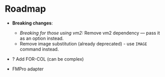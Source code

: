# Roadmap

* **Breaking changes**:
  * *Breaking for those using vm2:* Remove vm2 dependency — pass it as an option instead.
  * Remove image substitution (already deprecated) - use `IMAGE` command instead.

* ? Add FOR-COL (can be complex)
* FMPro adapter
